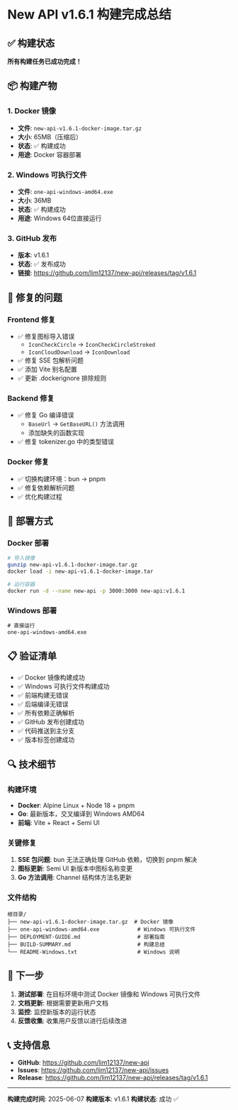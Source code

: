 # New API v1.6.1 构建完成总结

## ✅ 构建状态

**所有构建任务已成功完成！**

## 📦 构建产物

### 1. Docker 镜像
- **文件**: `new-api-v1.6.1-docker-image.tar.gz`
- **大小**: 65MB（压缩后）
- **状态**: ✅ 构建成功
- **用途**: Docker 容器部署

### 2. Windows 可执行文件
- **文件**: `one-api-windows-amd64.exe`
- **大小**: 36MB
- **状态**: ✅ 构建成功
- **用途**: Windows 64位直接运行

### 3. GitHub 发布
- **版本**: v1.6.1
- **状态**: ✅ 发布成功
- **链接**: https://github.com/lim12137/new-api/releases/tag/v1.6.1

## 🔧 修复的问题

### Frontend 修复
- ✅ 修复图标导入错误
  - `IconCheckCircle` → `IconCheckCircleStroked`
  - `IconCloudDownload` → `IconDownload`
- ✅ 修复 SSE 包解析问题
- ✅ 添加 Vite 别名配置
- ✅ 更新 .dockerignore 排除规则

### Backend 修复
- ✅ 修复 Go 编译错误
  - `BaseUrl` → `GetBaseURL()` 方法调用
  - 添加缺失的函数实现
- ✅ 修复 tokenizer.go 中的类型错误

### Docker 修复
- ✅ 切换构建环境：bun → pnpm
- ✅ 修复依赖解析问题
- ✅ 优化构建过程

## 🚀 部署方式

### Docker 部署
```bash
# 导入镜像
gunzip new-api-v1.6.1-docker-image.tar.gz
docker load -i new-api-v1.6.1-docker-image.tar

# 运行容器
docker run -d --name new-api -p 3000:3000 new-api:v1.6.1
```

### Windows 部署
```cmd
# 直接运行
one-api-windows-amd64.exe
```

## 📋 验证清单

- ✅ Docker 镜像构建成功
- ✅ Windows 可执行文件构建成功
- ✅ 前端构建无错误
- ✅ 后端编译无错误
- ✅ 所有依赖正确解析
- ✅ GitHub 发布创建成功
- ✅ 代码推送到主分支
- ✅ 版本标签创建成功

## 🔍 技术细节

### 构建环境
- **Docker**: Alpine Linux + Node 18 + pnpm
- **Go**: 最新版本，交叉编译到 Windows AMD64
- **前端**: Vite + React + Semi UI

### 关键修复
1. **SSE 包问题**: bun 无法正确处理 GitHub 依赖，切换到 pnpm 解决
2. **图标更新**: Semi UI 新版本中图标名称变更
3. **Go 方法调用**: Channel 结构体方法名更新

### 文件结构
```
根目录/
├── new-api-v1.6.1-docker-image.tar.gz  # Docker 镜像
├── one-api-windows-amd64.exe            # Windows 可执行文件
├── DEPLOYMENT-GUIDE.md                  # 部署指南
├── BUILD-SUMMARY.md                     # 构建总结
└── README-Windows.txt                   # Windows 说明
```

## 🎯 下一步

1. **测试部署**: 在目标环境中测试 Docker 镜像和 Windows 可执行文件
2. **文档更新**: 根据需要更新用户文档
3. **监控**: 监控新版本的运行状态
4. **反馈收集**: 收集用户反馈以进行后续改进

## 📞 支持信息

- **GitHub**: https://github.com/lim12137/new-api
- **Issues**: https://github.com/lim12137/new-api/issues
- **Release**: https://github.com/lim12137/new-api/releases/tag/v1.6.1

---

**构建完成时间**: 2025-06-07
**构建版本**: v1.6.1
**构建状态**: 成功 ✅
